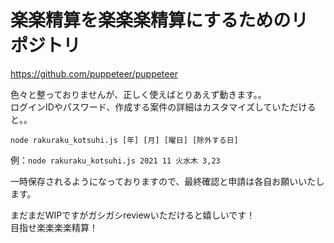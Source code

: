 # 楽楽精算を楽楽楽精算にするためのリポジトリ

https://github.com/puppeteer/puppeteer

色々と整っておりませんが、正しく使えばとりあえず動きます。。  
ログインIDやパスワード、作成する案件の詳細はカスタマイズしていただけると。。

`node rakuraku_kotsuhi.js [年] [月] [曜日] [除外する日]`

例：`node rakuraku_kotsuhi.js 2021 11 火水木 3,23`

一時保存されるようになっておりますので、最終確認と申請は各自お願いいたします。

まだまだWIPですがガシガシreviewいただけると嬉しいです！  
目指せ楽楽楽楽精算！
